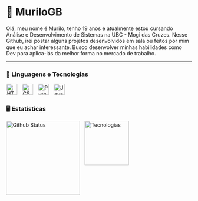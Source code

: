 # 🦾 MuriloGB

Olá, meu nome é Murilo, tenho 19 anos e atualmente estou cursando Análise e Desenvolvimento de Sistemas na UBC - Mogi das Cruzes. Nesse Github, irei postar alguns projetos desenvolvidos em sala ou feitos por mim que eu achar interessante. Busco desenvolver minhas habilidades como Dev para aplica-lás da melhor forma no mercado de trabalho.

---

### 🤖 Linguagens e Tecnologias

<img 
    align="left" 
    alt="HTML"
    title="HTML" 
    width="30px" 
    style="padding-right: 10px;" 
    src="https://cdn.jsdelivr.net/gh/devicons/devicon@latest/icons/html5/html5-original.svg" 
/>
<img 
    align="left" 
    alt="CSS" 
    title="CSS"
    width="30px" 
    style="padding-right: 10px;" 
    src="https://cdn.jsdelivr.net/gh/devicons/devicon@latest/icons/css3/css3-original.svg" 
/>
<img 
    align="left" 
    alt="Python" 
    title="Python"
    width="30px" 
    style="padding-right: 10px;" 
    src="https://cdn.jsdelivr.net/gh/devicons/devicon@latest/icons/python/python-original.svg" 
/>
<img 
    align="left" 
    alt="Java" 
    title="Java"
    width="30px" 
    style="padding-right: 10px;" 
    src="https://cdn.jsdelivr.net/gh/devicons/devicon@latest/icons/java/java-plain.svg"
/>

<br>
<br>

### 🖥️ Estatisticas

<img 
    align="left" 
    alt="Github Status" 
    height="200px" 
    style="padding-right: 10px;" 
    src="https://github-readme-stats.vercel.app/api?username=Murilo-hub&show_icons=true&theme=dark&include_all_comits&local=pt-br"
/>
<img 
    align="left" 
    alt="Tecnologias" 
    height="120px" 
    style="padding-right: 10px;" 
    src="https://github-readme-stats.vercel.app/api/top-langs/?username=Murilo-hub&theme=dark&layout=compact&custom_title=Tecnologias&langs_count=9"
/>
